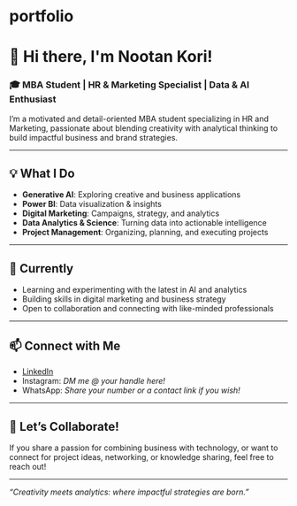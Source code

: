 # portfolio
# 👋 Hi there, I'm Nootan Kori!

### 🎓 MBA Student | HR & Marketing Specialist | Data & AI Enthusiast

I’m a motivated and detail-oriented MBA student specializing in HR and Marketing, passionate about blending creativity with analytical thinking to build impactful business and brand strategies.

---

## 💡 What I Do
- **Generative AI**: Exploring creative and business applications
- **Power BI**: Data visualization & insights
- **Digital Marketing**: Campaigns, strategy, and analytics
- **Data Analytics & Science**: Turning data into actionable intelligence
- **Project Management**: Organizing, planning, and executing projects

---

## 🌱 Currently
- Learning and experimenting with the latest in AI and analytics
- Building skills in digital marketing and business strategy
- Open to collaboration and connecting with like-minded professionals

---

## 📫 Connect with Me
- [LinkedIn](https://www.linkedin.com/in/nootan-kori-7a0761268)
- Instagram: *DM me @ your handle here!*
- WhatsApp: *Share your number or a contact link if you wish!*

---

## 🚀 Let’s Collaborate!
If you share a passion for combining business with technology, or want to connect for project ideas, networking, or knowledge sharing, feel free to reach out!

---

*“Creativity meets analytics: where impactful strategies are born.”*
